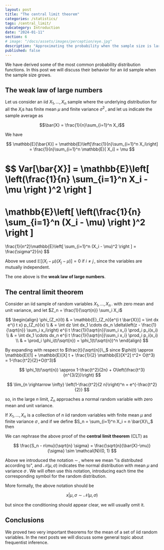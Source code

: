 ```yaml
---
layout: post
title: "The central limit theorem"
categories: /statistics/
tags: /central_limit/
subcategory: Introduction
date: "2024-01-11"
section: 6
# image: "/docs/assets/images/perception/eye.jpg"
description: "Approximating the probability when the sample size is large"
published: false
---
```


We have derived some of the most common probability
distribution functions.
In this post we will discuss their behavior for an iid sample
when the sample size grows.

## The weak law of large numbers

Let us consider an iid $X_1,\dots,X_n$ sample where the underlying distribution
for all the $X_i$s has finite mean $\mu$ and finite variance $\sigma^2\,,$
and let us indicate the sample average as

$$\bar{X} = \frac{1}{n}\sum_{i=1}^n X_i$$

We have

$$
\mathbb{E}[\bar{X}]  =
\mathbb{E}\left[\frac{1}{n}\sum_{i=1}^n X_i\right]  =
 \frac{1}{n}\sum_{i=1}^n \mathbb{E}[ X_i]  = \mu
$$


$$
Var[\bar{X}] =
\mathbb{E}\left[ \left(\frac{1}{n} \sum_{i=1}^n X_i - \mu \right )^2 \right ]
=
\mathbb{E}\left[ \left(\frac{1}{n} \sum_{i=1}^n (X_i - \mu) \right )^2 \right ]
=
\frac{1}{n^2}\mathbb{E}\left[ \sum_{i=1}^n (X_i - \mu)^2  \right ] = \frac{\sigma^2}{n}
$$

Above we used $\mathbb{E}[(X_i-\mu)(X_j-\mu)] = 0$ if $i\neq j\,,$ since
the variables are mutually independent.

The one above is the **weak law of large numbers**.

## The central limit theorem

Consider an iid sample of random variables $X_1,\dots,X_n\,.$
with zero mean and unit variance, and let $Z_n = \frac{1}{\sqrt{n}} \sum_i X_i$

$$
\begin{align}
\phi_{Z_n}(t) & = \mathbb{E}_{Z_n}[e^{i t \bar{X}}] = \int dx e^{i t x} p_{Z_n}(x)  \\
&
= \int dz \int dx_1 \cdots dx_n \delta\left(z - \frac{1}{\sqrt{n}} \sum_i x_i\right) e^{i t \frac{1}{\sqrt{n}}\sum_i x_i} \prod_i p_i(x_i) \\
&
=  \int dx_1 \cdots dx_n e^{i t \frac{1}{\sqrt{n}}\sum_i x_i} \prod_i p_i(x_i) \\
&
= \prod_i \phi_i(t/\sqrt{n}) = \phi_1(t/\sqrt{n})^n
\end{align}
$$

By expanding with respect to $\frac{t}{\sqrt{n}}\,,$
since $\phi(t) \approx \mathbb{E}[1] + \mathbb{E}[X] t + \frac{1}{2} \mathbb{E}[X^2] t^2+ O(t^3) = 1-\frac{t^2}{2}+O(t^3)$

$$
\phi_1(t/\sqrt{n}) \approx 1-\frac{t^2}{2n} + O\left(\frac{t^3}{n^{3/2}}\right)
$$

$$
\lim_{n \rightarrow \infty} \left(1-\frac{t^2}{2 n}\right)^n = e^{-\frac{t^2}{2}}
$$

so, in the large $n$ limit, $Z_n$ approaches a normal random variable with zero mean and unit variance.

If $X_1,\dots,X_n$ is a collection of $n$ iid random variables with finite mean $\mu$ and finite variance $\sigma\,,$
and if we define $S_n = \sum_{i=1}^n X_i = n \bar{X}\,,$ then

We can rephrase the above proof of the **central limit theorem** (CLT) as

$$
\frac{S_n - n\mu}{\sqrt{n} \sigma} = \frac{\sqrt{n}(\bar{X}-\mu)}{\sigma} \sim \mathcal{N}(0, 1)
$$

Above we introduced the notation $\sim\,,$ where we mean "is distributed according to", and $\mathcal{N}(\mu, \sigma)$
indicates the normal distribution with mean $\mu$ and variance $\sigma\,.$
We will often use this notation, introducing each time the corresponding symbol for the random distribution.

More formally, the above notation should be

$$
x | \mu, \sigma \sim \mathcal{N}(\mu, \sigma)
$$

but since the conditioning should appear clear, we will usually omit it.

## Conclusions

We proved two very important theorems for the mean of a set of iid random variables.
In the next posts we will discuss some general topic about frequentist inference.

